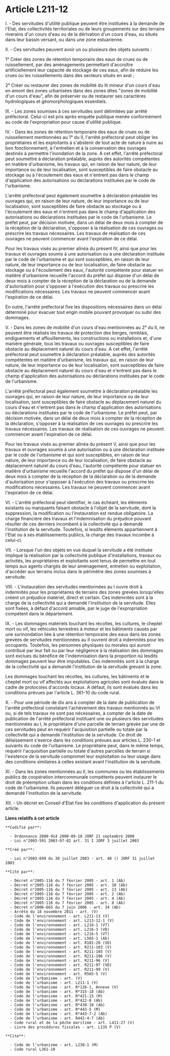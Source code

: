 # Article L211-12

I. - Des servitudes d'utilité publique peuvent être instituées à la demande de l'Etat, des collectivités territoriales ou de
leurs groupements sur des terrains riverains d'un cours d'eau ou de la dérivation d'un cours d'eau, ou situés dans leur
bassin versant, ou dans une zone estuarienne.

II. - Ces servitudes peuvent avoir un ou plusieurs des objets suivants :

1° Créer des zones de rétention temporaire des eaux de crues ou de ruissellement, par des aménagements permettant d'accroître
artificiellement leur capacité de stockage de ces eaux, afin de réduire les crues ou les ruissellements dans des secteurs
situés en aval ;

2° Créer ou restaurer des zones de mobilité du lit mineur d'un cours d'eau en amont des zones urbanisées dans des zones dites
"zones de mobilité d'un cours d'eau", afin de préserver ou de restaurer ses caractères hydrologiques et géomorphologiques
essentiels.

III. - Les zones soumises à ces servitudes sont délimitées par arrêté préfectoral. Celui-ci est pris après enquête publique
menée conformément au code de l'expropriation pour cause d'utilité publique.

IV. - Dans les zones de rétention temporaire des eaux de crues ou de ruissellement mentionnées au 1° du II, l'arrêté
préfectoral peut obliger les propriétaires et les exploitants à s'abstenir de tout acte de nature à nuire au bon
fonctionnement, à l'entretien et à la conservation des ouvrages destinés à permettre l'inondation de la zone. A cet effet,
l'arrêté préfectoral peut soumettre à déclaration préalable, auprès des autorités compétentes en matière d'urbanisme, les
travaux qui, en raison de leur nature, de leur importance ou de leur localisation, sont susceptibles de faire obstacle au
stockage ou à l'écoulement des eaux et n'entrent pas dans le champ d'application des autorisations ou déclarations instituées
par le code de l'urbanisme.

L'arrêté préfectoral peut également soumettre à déclaration préalable les ouvrages qui, en raison de leur nature, de leur
importance ou de leur localisation, sont susceptibles de faire obstacle au stockage ou à l'écoulement des eaux et n'entrent
pas dans le champ d'application des autorisations ou déclarations instituées par le code de l'urbanisme. Le préfet peut, par
décision motivée, dans un délai de deux mois à compter de la réception de la déclaration, s'opposer à la réalisation de ces
ouvrages ou prescrire les travaux nécessaires. Les travaux de réalisation de ces ouvrages ne peuvent commencer avant
l'expiration de ce délai.

Pour les travaux visés au premier alinéa du présent IV, ainsi que pour les travaux et ouvrages soumis à une autorisation ou à
une déclaration instituée par le code de l'urbanisme et qui sont susceptibles, en raison de leur nature, de leur importance
ou de leur localisation, de faire obstacle au stockage ou à l'écoulement des eaux, l'autorité compétente pour statuer en
matière d'urbanisme recueille l'accord du préfet qui dispose d'un délai de deux mois à compter de la réception de la
déclaration ou de la demande d'autorisation pour s'opposer à l'exécution des travaux ou prescrire les modifications
nécessaires. Les travaux ne peuvent commencer avant l'expiration de ce délai.

En outre, l'arrêté préfectoral fixe les dispositions nécessaires dans un délai déterminé pour évacuer tout engin mobile
pouvant provoquer ou subir des dommages.

V. - Dans les zones de mobilité d'un cours d'eau mentionnées au 2° du II, ne peuvent être réalisés les travaux de protection
des berges, remblais, endiguements et affouillements, les constructions ou installations et, d'une manière générale, tous les
travaux ou ouvrages susceptibles de faire obstacle au déplacement naturel du cours d'eau. A cet effet, l'arrêté préfectoral
peut soumettre à déclaration préalable, auprès des autorités compétentes en matière d'urbanisme, les travaux qui, en raison
de leur nature, de leur importance ou de leur localisation, sont susceptibles de faire obstacle au déplacement naturel du
cours d'eau et n'entrent pas dans le champ d'application des autorisations ou déclarations instituées par le code de
l'urbanisme.

L'arrêté préfectoral peut également soumettre à déclaration préalable les ouvrages qui, en raison de leur nature, de leur
importance ou de leur localisation, sont susceptibles de faire obstacle au déplacement naturel du cours d'eau et n'entrent
pas dans le champ d'application des autorisations ou déclarations instituées par le code de l'urbanisme. Le préfet peut, par
décision motivée, dans un délai de deux mois à compter de la réception de la déclaration, s'opposer à la réalisation de ces
ouvrages ou prescrire les travaux nécessaires. Les travaux de réalisation de ces ouvrages ne peuvent commencer avant
l'expiration de ce délai.

Pour les travaux visés au premier alinéa du présent V, ainsi que pour les travaux et ouvrages soumis à une autorisation ou à
une déclaration instituée par le code de l'urbanisme et qui sont susceptibles, en raison de leur nature, de leur importance
ou de leur localisation, de faire obstacle au déplacement naturel du cours d'eau, l'autorité compétente pour statuer en
matière d'urbanisme recueille l'accord du préfet qui dispose d'un délai de deux mois à compter de la réception de la
déclaration ou de la demande d'autorisation pour s'opposer à l'exécution des travaux ou prescrire les modifications
nécessaires. Les travaux ne peuvent commencer avant l'expiration de ce délai.

VI. - L'arrêté préfectoral peut identifier, le cas échéant, les éléments existants ou manquants faisant obstacle à l'objet de
la servitude, dont la suppression, la modification ou l'instauration est rendue obligatoire. La charge financière des travaux
et l'indemnisation du préjudice pouvant résulter de ces derniers incombent à la collectivité qui a demandé l'institution de
la servitude. Toutefois, si lesdits éléments appartiennent à l'Etat ou à ses établissements publics, la charge des travaux
incombe à celui-ci.

VII. - Lorsque l'un des objets en vue duquel la servitude a été instituée implique la réalisation par la collectivité
publique d'installations, travaux ou activités, les propriétaires et exploitants sont tenus de permettre en tout temps aux
agents chargés de leur aménagement, entretien ou exploitation, d'accéder aux terrains inclus dans le périmètre des zones
soumises à servitude.

VIII. - L'instauration des servitudes mentionnées au I ouvre droit à indemnités pour les propriétaires de terrains des zones
grevées lorsqu'elles créent un préjudice matériel, direct et certain. Ces indemnités sont à la charge de la collectivité qui
a demandé l'institution de la servitude. Elles sont fixées, à défaut d'accord amiable, par le juge de l'expropriation
compétent dans le département.

IX. - Les dommages matériels touchant les récoltes, les cultures, le cheptel mort ou vif, les véhicules terrestres à moteur
et les bâtiments causés par une surinondation liée à une rétention temporaire des eaux dans les zones grevées de servitudes
mentionnées au II ouvrent droit à indemnités pour les occupants. Toutefois, les personnes physiques ou morales qui auront
contribué par leur fait ou par leur négligence à la réalisation des dommages sont exclues du bénéfice de l'indemnisation dans
la proportion où lesdits dommages peuvent leur être imputables. Ces indemnités sont à la charge de la collectivité qui a
demandé l'institution de la servitude grevant la zone.

Les dommages touchant les récoltes, les cultures, les bâtiments et le cheptel mort ou vif affectés aux exploitations
agricoles sont évalués dans le cadre de protocoles d'accords locaux. A défaut, ils sont évalués dans les conditions prévues
par l'article L. 361-10 du code rural.

X. - Pour une période de dix ans à compter de la date de publication de l'arrêté préfectoral constatant l'achèvement des
travaux mentionnés au VI ou, si de tels travaux ne sont pas nécessaires, à compter de la date de publication de l'arrêté
préfectoral instituant une ou plusieurs des servitudes mentionnées au I, le propriétaire d'une parcelle de terrain grevée par
une de ces servitudes peut en requérir l'acquisition partielle ou totale par la collectivité qui a demandé l'institution de
la servitude. Ce droit de délaissement s'exerce dans les conditions prévues aux articles L. 230-1 et suivants du code de
l'urbanisme. Le propriétaire peut, dans le même temps, requérir l'acquisition partielle ou totale d'autres parcelles de
terrain si l'existence de la servitude compromet leur exploitation ou leur usage dans des conditions similaires à celles
existant avant l'institution de la servitude.

XI. - Dans les zones mentionnées au II, les communes ou les établissements publics de coopération intercommunale compétents
peuvent instaurer le droit de préemption urbain dans les conditions définies à l'article L. 211-1 du code de l'urbanisme. Ils
peuvent déléguer ce droit à la collectivité qui a demandé l'institution de la servitude.

XII. - Un décret en Conseil d'Etat fixe les conditions d'application du présent article.

**Liens relatifs à cet article**

	**Codifié par**:

	  - Ordonnance 2000-914 2000-09-18 JORF 21 septembre 2000
	  - Loi n°2003-591 2003-07-02 art. 31 I JORF 3 juillet 2003

	**Créé par**:

	  - Loi n°2003-699 du 30 juillet 2003 - art. 48 () JORF 31 juillet 2003

	**Cité par**:

	  - Décret n°2005-116 du 7 février 2005 - art. 1 (Ab)
	  - Décret n°2005-116 du 7 février 2005 - art. 10 (Ab)
	  - Décret n°2005-116 du 7 février 2005 - art. 13 (Ab)
	  - Décret n°2005-116 du 7 février 2005 - art. 2 (Ab)
	  - Décret n°2005-116 du 7 février 2005 - art. 4 (Ab)
	  - Décret n°2005-116 du 7 février 2005 - art. 8 (Ab)
	  - Décret n°2006-665 du 7 juin 2006 - art. 34 (Ab)
	  - Arrêté du 18 novembre 2011 - art. (V)
	  - Code de l'environnement - art. L211-13 (V)
	  - Code de l'environnement - art. L213-12-1 (V)
	  - Code de l'environnement - art. L216-1 (VT)
	  - Code de l'environnement - art. L216-3 (VD)
	  - Code de l'environnement - art. L216-5 (VT)
	  - Code de l'environnement - art. L565-1 (Ab)
	  - Code de l'environnement - art. R181-20 (VD)
	  - Code de l'environnement - art. R211-103 (V)
	  - Code de l'environnement - art. R211-105 (V)
	  - Code de l'environnement - art. R211-106 (V)
	  - Code de l'environnement - art. R211-96 (V)
	  - Code de l'environnement - art. R211-97 (VD)
	  - Code de l'environnement - art. R211-99 (V)
	  - Code de l'environnement - art. R565-5 (V)
	  - Code de l'urbanisme - art. (V)
	  - Code de l'urbanisme - art. L211-1 (V)
	  - Code de l'urbanisme - art. R*126-1, Annexe (V)
	  - Code de l'urbanisme - art. R*315-18 (Ab)
	  - Code de l'urbanisme - art. R*421-15 (M)
	  - Code de l'urbanisme - art. R*422-8 (Ab)
	  - Code de l'urbanisme - art. R*430-10 (Ab)
	  - Code de l'urbanisme - art. R*443-5 (M)
	  - Code de l'urbanisme - art. R*443-7-2 (Ab)
	  - Code de l'urbanisme - art. R442-4-7 (Ab)
	  - Code rural et de la pêche maritime - art. L411-27 (V)
	  - Livre des procédures fiscales - art. L135 P (V)

	**Cite**:

	  - Code de l'urbanisme - art. L230-1 (M)
	  - Code rural L361-10
